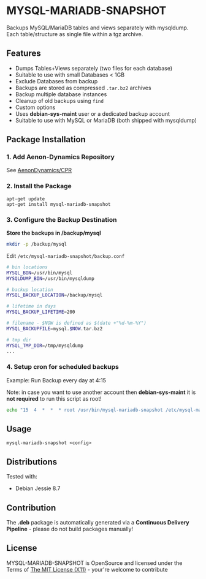 MYSQL-MARIADB-SNAPSHOT
=============================

Backups MySQL/MariaDB tables and views separately with mysqldump. Each table/structure as single file within a tgz archive.

## Features ##

* Dumps Tables+Views separately (two files for each database)
* Suitable to use with small Databases < 1GB
* Exclude Databases from backup
* Backups are stored as compressed `.tar.bz2` archives
* Backup multiple database instances
* Cleanup of old backups using `find`
* Custom options
* Uses **debian-sys-maint** user or a dedicated backup account
* Suitable to use with MySQL or MariaDB (both shipped with mysqldump)

## Package Installation ##

### 1. Add Aenon-Dynamics Repository ###

See [AenonDynamics/CPR](https://github.com/AenonDynamics/CPR#debian-packages)

### 2. Install the Package ###

```
apt-get update
apt-get install mysql-mariadb-snapshot
```

### 3. Configure the Backup Destination ###

**Store the backups in /backup/mysql**

```bash
mkdir -p /backup/mysql
```

Edit `/etc/mysql-mariadb-snapshot/backup.conf`

```bash
# bin locations
MYSQL_BIN=/usr/bin/mysql
MYSQLDUMP_BIN=/usr/bin/mysqldump

# backup location
MYSQL_BACKUP_LOCATION=/backup/mysql

# lifetime in days
MYSQL_BACKUP_LIFETIME=200

# filename - $NOW is defined as $(date +"%d-%m-%Y")
MYSQL_BACKUPFILE=mysql.$NOW.tar.bz2

# tmp dir
MYSQL_TMP_DIR=/tmp/mysqldump
...
```

### 4. Setup cron for scheduled backups ###

Example: Run Backup every day at 4:15

Note: in case you want to use another account then **debian-sys-maint** it is **not required** to run this script as root!

```bash
echo "15  4  *  *  * root /usr/bin/mysql-mariadb-snapshot /etc/mysql-mariadb-snapshot/backup.conf" > /etc/cron.d/mysql-mariadb-snapshot
```

## Usage ##

```
mysql-mariadb-snapshot <config>
```

## Distributions ##

Tested with:

* Debian Jessie 8.7

## Contribution ##

The **.deb** package is automatically generated via a **Continuous Delivery Pipeline** - please do not build packages manually!

## License ##
MYSQL-MARIADB-SNAPSHOT is OpenSource and licensed under the Terms of [The MIT License (X11)](http://opensource.org/licenses/MIT) - your're welcome to contribute